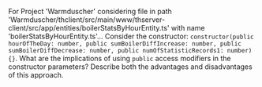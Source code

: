 For Project 'Warmduscher' considering file in path 'Warmduscher/thclient/src/main/www/thserver-client/src/app/entities/boilerStatsByHourEntity.ts' with name 'boilerStatsByHourEntity.ts'... 
Consider the constructor: `constructor(public hourOfTheDay: number, public sumBoilerDiffIncrease: number, public sumBoilerDiffDecrease: number, public numOfStatisticRecords1: number) {}`. What are the implications of using `public` access modifiers in the constructor parameters? Describe both the advantages and disadvantages of this approach.